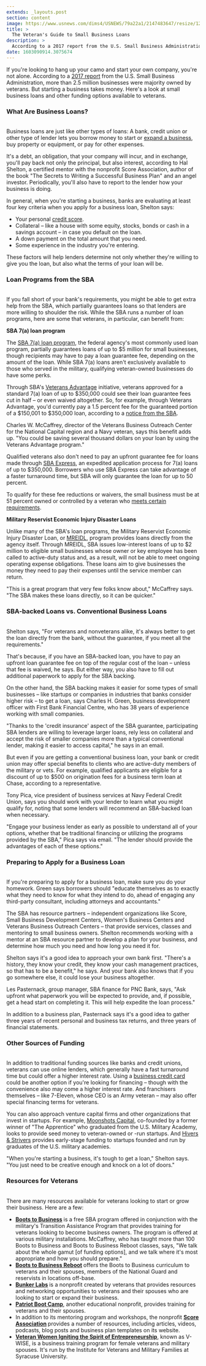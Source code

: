 ```yaml
--- 
extends: _layouts.post 
section: content 
image: https://www.usnews.com/dims4/USNEWS/79a22a1/2147483647/resize/1200x%3E/quality/85/?url=http%3A%2F%2Fmedia.beam.usnews.com%2Fb2%2F2a%2Fc996f3b64ea280d07d44b12d4b98%2F160415-vetbusinessman-stock.jpg 
title: > 
  The Veteran's Guide to Small Business Loans 
description: > 
  According to a 2017 report from the U.S. Small Business Administration, more than 2.5 million businesses were majority owned by veterans.Here's a look at small business loans and other funding options available to veterans.Charles W. McCaffrey, director of the Veterans Business Outreach Center for the National Capital region and a Navy veteran, says this benefit adds up.Preparing to Apply for a Business LoanIf you're preparing to apply for a business loan, make sure you do your homework.The SBA has resource partners – independent organizations like Score, Small Business Development Centers, Women's Business Centers and Veterans Business Outreach Centers – that provide services, classes and mentoring to small business owners. 
date: 1603090914.3075674 
--- 
```

<div><p>If you're looking to hang up your camo and start your own company, you're not alone. According to a <a href="https://www.sba.gov/sites/default/files/advocacy/435-veteran-owned-businesses-report.pdf" target="_blank">2017 report</a> from the U.S. Small Business Administration, more than 2.5 million businesses were majority owned by veterans. But starting a business takes money. Here's a look at small business loans and other funding options available to veterans.<br></p><p size="5" class="Raw-slyvem-0 ftSHuE"><h3 class="heading-large">What Are Business Loans?</h3></p><p><br>Business loans are just like other types of loans: A bank, credit union or other type of lender lets you borrow money to start or <a href="https://loans.usnews.com/how-to-get-a-small-business-expansion-loan">expand a business</a>, buy property or equipment, or pay for other expenses. </p><p>It's a debt, an obligation, that your company will incur, and in exchange, you'll pay back not only the principal, but also interest, according to Hal Shelton, a certified mentor with the nonprofit Score Association, author of the book "The Secrets to Writing a Successful Business Plan" and an angel investor. Periodically, you'll also have to report to the lender how your business is doing. </p><p>In general, when you're starting a business, banks are evaluating at least four key criteria when you apply for a business loan, Shelton says:</p><ul>
 <li>Your personal <a href="https://creditcards.usnews.com/articles/everything-you-need-to-know-about-credit-scores">credit score</a>.</li>
 <li>Collateral &#8211; like a house with some equity, stocks, bonds or cash in a savings account &#8211; in case you default on the loan. </li>
 <li>A down payment on the total amount that you need.</li>
 <li>Some experience in the industry you're entering.</li>
</ul><p>These factors will help lenders determine not only whether they're willing to give you the loan, but also what the terms of your loan will be. <br></p><p size="5" class="Raw-slyvem-0 ftSHuE"><h3 class="heading-large">Loan Programs from the SBA</h3></p><p><br>If you fall short of your bank's requirements, you might be able to get extra help from the SBA, which partially guarantees loans so that lenders are more willing to shoulder the risk. While the SBA runs a number of loan programs, here are some that veterans, in particular, can benefit from:</p><p><b>SBA 7(a) loan program</b></p><p>The <a href="https://www.sba.gov/partners/lenders/7a-loan-program/types-7a-loans" target="_blank">SBA 7(a) loan program</a>, the federal agency's most commonly used loan program, partially guarantees loans of up to $5 million for small businesses, though recipients may have to pay a loan guarantee fee, depending on the amount of the loan. While SBA 7(a) loans aren't exclusively available to those who served in the military, qualifying veteran-owned businesses do have some perks. </p><p>Through SBA's <a href="https://www.sba.gov/sites/default/files/resource_files/Veteran_Advantage_FY18_0.pdf" target="_blank">Veterans Advantage</a> initiative, veterans approved for a standard 7(a) loan of up to $350,000 could see their loan guarantee fees cut in half &#8211; or even waived altogether. So, for example, through Veterans Advantage, you'd currently pay a 1.5 percent fee for the guaranteed portion of a $150,001 to $350,000 loan, according to a <a href="https://www.sba.gov/sites/default/files/lender_notices/Notice_5000-1955_Veteran_Fees_FY18.pdf" target="_blank">notice from the SBA</a>. </p><p>Charles W. McCaffrey, director of the Veterans Business Outreach Center for the National Capital region and a Navy veteran, says this benefit adds up. "You could be saving several thousand dollars on your loan by using the Veterans Advantage program."</p><p>Qualified veterans also don't need to pay an upfront guarantee fee for loans made through <a href="https://www.sba.gov/blogs/sba-loans-explained-101-small-business-owners" target="_blank">SBA Express</a>, an expedited application process for 7(a) loans of up to $350,000. Borrowers who use SBA Express can take advantage of a faster turnaround time, but SBA will only guarantee the loan for up to 50 percent. </p><p>To qualify for these fee reductions or waivers, the small business must be at 51 percent owned or controlled by a veteran who <a href="https://www.sba.gov/sites/default/files/lender_notices/Notice_5000-1955_Veteran_Fees_FY18.pdf" target="_blank">meets certain requirements</a>.</p><p class="myFinance-widget"></p><p><b>Military Reservist Economic Injury Disaster Loans</b> </p><p>Unlike many of the SBA's loan programs, the Military Reservist Economic Injury Disaster Loan, or <a href="https://www.sba.gov/offices/headquarters/ovbd/resources/14807" target="_blank">MREIDL</a>, program provides loans directly from the agency itself. Through MREIDL, SBA issues low-interest loans of up to $2 million to eligible small businesses whose owner or key employee has been called to active-duty status and, as a result, will not be able to meet ongoing operating expense obligations. These loans aim to give businesses the money they need to pay their expenses until the service member can return.</p><p>"This is a great program that very few folks know about," McCaffrey says. "The SBA makes these loans directly, so it can be quicker." <br></p><p size="5" class="Raw-slyvem-0 ftSHuE"><h3 class="heading-large">SBA-backed Loans vs. Conventional Business Loans</h3></p><p><br>Shelton says, "For veterans and nonveterans alike, it's always better to get the loan directly from the bank, without the guarantee, if you meet all the requirements."</p><p>That's because, if you have an SBA-backed loan, you have to pay an upfront loan guarantee fee on top of the regular cost of the loan &#8211; unless that fee is waived, he says. But either way, you also have to fill out additional paperwork to apply for the SBA backing. </p><p>On the other hand, the SBA backing makes it easier for some types of small businesses &#8211; like startups or companies in industries that banks consider higher risk &#8211; to get a loan, says Charles H. Green, business development officer with First Bank Financial Centre, who has 38 years of experience working with small companies. </p><p>"Thanks to the 'credit insurance' aspect of the SBA guarantee, participating SBA lenders are willing to leverage larger loans, rely less on collateral and accept the risk of smaller companies more than a typical conventional lender, making it easier to access capital," he says in an email. </p><p>But even if you are getting a conventional business loan, your bank or credit union may offer special benefits to clients who are active-duty members of the military or vets. For example, qualified applicants are eligible for a discount of up to $500 on origination fees for a business term loan at Chase, according to a representative. </p><p>Tony Pica, vice president of business services at Navy Federal Credit Union, says you should work with your lender to learn what you might qualify for, noting that some lenders will recommend an SBA-backed loan when necessary. </p><p>"Engage your business lender as early as possible to understand all of your options, whether that be traditional financing or utilizing the programs provided by the SBA," Pica says via email. "The lender should provide the advantages of each of these options."<br></p><p size="5" class="Raw-slyvem-0 ftSHuE"><h3 class="heading-large">Preparing to Apply for a Business Loan</h3></p><p><br>If you're preparing to apply for a business loan, make sure you do your homework. Green says borrowers should "educate themselves as to exactly what they need to know for what they intend to do, ahead of engaging any third-party consultant, including attorneys and accountants." </p><p>The SBA has resource partners &#8211; independent organizations like Score, Small Business Development Centers, Women's Business Centers and Veterans Business Outreach Centers &#8211; that provide services, classes and mentoring to small business owners. Shelton recommends working with a mentor at an SBA resource partner to develop a plan for your business, and determine how much you need and how long you need it for. </p><p>Shelton says it's a good idea to approach your own bank first. "There's a history, they know your credit, they know your cash management practices, so that has to be a benefit," he says. And your bank also knows that if you go somewhere else, it could lose your business altogether. </p><p>Les Pasternack, group manager, SBA finance for PNC Bank, says, "Ask upfront what paperwork you will be expected to provide, and, if possible, get a head start on completing it. This will help expedite the loan process." </p><p>In addition to a business plan, Pasternack says it's a good idea to gather three years of recent personal and business tax returns, and three years of financial statements. <br></p><p size="5" class="Raw-slyvem-0 ftSHuE"><h3 class="heading-large">Other Sources of Funding</h3></p><p><br>In addition to traditional funding sources like banks and credit unions, veterans can use online lenders, which generally have a fast turnaround time but could offer a higher interest rate. Using a <a href="https://creditcards.usnews.com/business">business credit card</a> could be another option if you're looking for financing &#8211; though with the convenience also may come a higher interest rate. And franchisers themselves &#8211; like 7-Eleven, whose CEO is an Army veteran &#8211; may also offer special financing terms for veterans. </p><p>You can also approach venture capital firms and other organizations that invest in startups. For example, <a href="http://www.moonshotscapital.com/" target="_blank">Moonshots Capital</a>, co-founded by a former winner of "The Apprentice" who graduated from the U.S. Military Academy, looks to provide seed money to veteran-owned or -run startups. And <a href="http://hiversandstrivers.com/" target="_blank">Hivers &amp; Strivers</a> provides early-stage funding to startups founded and run by graduates of the U.S. military academies. </p><p>"When you're starting a business, it's tough to get a loan," Shelton says. "You just need to be creative enough and knock on a lot of doors." <br></p><p size="5" class="Raw-slyvem-0 ftSHuE"><h3 class="heading-large">Resources for Veterans</h3></p><p><br>There are many resources available for veterans looking to start or grow their business. Here are a few:</p><ul>
 <li><a href="https://www.sba.gov/offices/headquarters/ovbd/resources/160511" target="_blank"><b>Boots to Business</b></a><b><i> </i></b>is a free SBA program offered in conjunction with the military's Transition Assistance Program that provides training for veterans looking to become business owners. The program is offered at various military installations. McCaffrey, who has taught more than 100 Boots to Business and Boots to Business Reboot classes, says, "We talk about the whole gamut [of funding options], and we talk where it's most appropriate and how you should prepare." </li>
 <li><a href="https://www.sba.gov/offices/headquarters/ovbd/resources/1485216" target="_blank"><b>Boots to Business Reboot</b></a><b><i> </i></b>offers the Boots to Business curriculum to veterans and their spouses, members of the National Guard and reservists in locations off-base.</li>
 <li><a href="https://bunkerlabs.org/" target="_blank"><b>Bunker Labs</b></a><b><i> </i></b>is a nonprofit created by veterans that provides resources and networking opportunities to veterans and their spouses who are looking to start or expand their business.</li>
 <li><a href="http://patriotbootcamp.org/" target="_blank"><b>Patriot Boot Camp</b></a>, another educational nonprofit, provides training for veterans and their spouses.</li>
 <li>In addition to its mentoring program and workshops, the nonprofit <a href="https://www.score.org/browse-library" target="_blank"><b>Score Association</b></a><b> </b>provides a number of resources, including articles, videos, podcasts, blog posts and business plan templates on its website. </li>
 <li><a href="http://vwise.vets.syr.edu/" target="_blank"><b>Veteran Women Igniting the Spirit of Entrepreneurship</b></a>, known as V-WISE, is a business training program for female veterans and military spouses. It's run by the Institute for Veterans and Military Families at Syracuse University.</li>
</ul><p class="ArticleBodyRawList__ListContainer-sc-18hlulv-0 frHlKl">&#13;
</p><p class="myFinance-widget"></p></div>